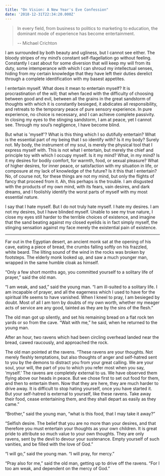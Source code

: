 ```yaml
---
title: "On Vision: A New Year's Eve Confession"
date: '2018-12-31T22:34:20.000Z'
---
```


> In every field, from business to politics to marketing to education, the dominant mode of experience has become entertainment.
>
> \-- Michael Crichton

I am surrounded by both beauty and ugliness, but I cannot see either. The bloody stripes of my mind’s constant self-flagellation go without feeling. Constantly I cast about for some diversion that will keep my will from its duty, some intemperance with which I can shroud my intellectual senses, hiding from my certain knowledge that they have left their duties derelict through a complete identification with my basest appetites.

I entertain myself. What does it mean to entertain myself? It is procrastination of the will; that when faced with the difficulty of choosing between good and evil, between all the grains in the great sandstorm of thoughts with which it is constantly besieged, it abdicates all responsibility, and retreats to the temporary peace of pure sensory experience. In pure experience, no choice is necessary, and I can achieve complete passivity. In closing my eyes to the stinging sandstorm, I am at peace, yet I cannot see. Through my soul’s negligence, I have become blind.

But what is 'myself'? What is this thing which I so dutifully entertain? What is the essential part of my being that I so identify with? Is it my body? Surely not. My body, the instrument of my soul, is merely the physical tool that I express myself with. This is not what I entertain, but merely the chief and principle toy with which I occupy myself. Is it my mind? What, in my mind? Is it my desires for bodily comfort, for warmth, food, or sexual pleasure? What of higher desires, for inner peace, or satisfaction with my situation in life, or composure at my lack of knowledge of the future? Is it this that I entertain? No, of course not, for these things are not my mind, but only the flights of fancy that proceed from it. Ah, this perhaps is the trouble. I am disgusted with the products of my own mind, with its fears, vain desires, and dark dreams, and I foolishly identify the worst parts of myself with my most essential nature.

I say that I hate myself. But I do not truly hate myself. I hate my desires. I am not my desires, but I have blinded myself. Unable to see my true nature, I close my eyes still harder to the terrible choices of existence, and imagine that the sand beating against my closed eyelids is in fact simply myself, the stinging sensation against my face merely the existential pain of existence.

---

Far out in the Egyptian desert, an ancient monk sat at the opening of his cave, eating a piece of bread, the crumbs falling softly on his frazzled, white beard. The lilting sound of the wind in the rocks was broken by footsteps. The elderly monk looked up, and saw a much younger man, wrapped in the same humble cloak as himself.

“Only a few short months ago, you committed yourself to a solitary life of prayer,” said the old man.

“I am weak, and sad,” said the young man. “I am ill-suited to a solitary life. I am incapable of prayer, and all the eagerness which I used to have for the spiritual life seems to have vanished. When I kneel to pray, I am besieged by doubt. Most of all I am torn by doubts of my own worth, whether my meager acts of service are any good, tainted as they are by the sins of the flesh.”

The old man got up silently, and set his remaining bread on a flat rock ten yards or so from the cave. “Wait with me,” he said, when he returned to the young man.

After an hour, two ravens which had been circling overhead landed near the bread, cawed raucously, and approached the rock.

The old man pointed at the ravens. “These ravens are your thoughts. Not merely fleshly temptations, but also thoughts of anger and self-hatred sent to you by the demons to distract you from your great calling. We are your soul, your will, the part of you to which you refer most when you say, ‘myself.’ The ravens are completely external to us. We have observed them flying above our heads in peace. But we chose first to set out food for them, and then to entertain them. Now that they are here, they are much harder to drive away. It is difficult to stop hating yourself, once you have started it. But your self-hatred is external to yourself, like these ravens. Take away their food, cease entertaining them, and they shall depart as easily as they came.”

“Brother,” said the young man, “what is this food, that I may take it away?”

“Selfish desire. The belief that you are no more than your desires, and that therefore you must entertain your thoughts as your own children. It is great pride to attribute so much value to your own thoughts. They are only ravens, sent by the devil to devour your sustenance. Empty yourself of such vanities, and be filled with the love of God.”

“I will go,” said the young man. “I will pray, for mercy.”

“Pray also for me,” said the old man, getting up to drive off the ravens. “For I too am weak, and dependent on the mercy of God.”
